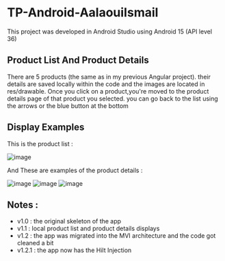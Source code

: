 # TP-Android-AalaouiIsmail

This project was developed in Android Studio using Android 15 (API level 36)

## Product List And Product Details

There are 5 products (the same as in my previous Angular project). their details are saved locally within the code and the images are located in res/drawable. Once you click on a product,you're moved to the product details page of that product you selected. you can go back to the list using the arrows or the blue button at the bottom

## Display Examples

This is the product list :

![image](https://github.com/user-attachments/assets/a22a58a3-5ec0-40c1-bb04-ab5409ae1dfc)


And These are examples of the product details :

![image](https://github.com/user-attachments/assets/1a61ff6a-7b92-41b2-80e9-0d0b0d7626cb)  ![image](https://github.com/user-attachments/assets/b4777461-00fc-4b9a-b9f5-0bbf3bda7917)  ![image](https://github.com/user-attachments/assets/87b46d42-06d2-4d3e-9167-5fc1aabb2387)





## Notes :

- v1.0 : the original skeleton of the app
- v1.1 : local product list and product details displays
- v1.2 : the app was migrated into the MVI architecture and the code got cleaned a bit
- v1.2.1 : the app now has the Hilt Injection
